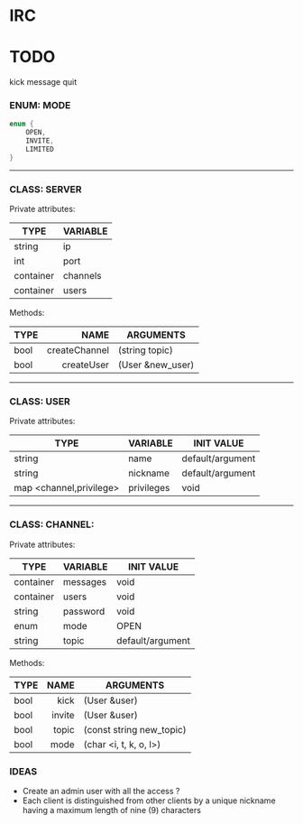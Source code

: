 # IRC


# TODO

kick message 
quit

### ENUM: MODE
```c++
enum {
	OPEN,
	INVITE,
	LIMITED
}
```

---
### CLASS: SERVER
Private attributes:

| TYPE      | VARIABLE |
|-----------|:---------|
| string    | ip       |
| int       | port     |
| container | channels |
| container | users    |

Methods:

| TYPE |      NAME     | ARGUMENTS        |
|------|--------------:|------------------|
| bool | createChannel | (string topic)   |
| bool | createUser    | (User &new_user) |


---
### CLASS: USER
Private attributes:

| TYPE                    | VARIABLE   | INIT VALUE       |
|-------------------------|:-----------|------------------|
| string                  | name       | default/argument |
| string                  | nickname   | default/argument |
| map <channel,privilege> | privileges | void             |
	

---
### CLASS: CHANNEL:
Private attributes:

| TYPE      | VARIABLE | INIT VALUE       |
|-----------|:---------|------------------|
| container | messages | void             |
| container | users    | void             |
| string    | password | void             |
| enum      | mode     | OPEN             |
| string    | topic    | default/argument |

Methods:

| TYPE |  NAME  | ARGUMENTS                |
|------|-------:|--------------------------|
| bool | kick   | (User &user)             |
| bool | invite | (User &user)             |
| bool | topic  | (const string new_topic) |
| bool | mode   | (char <i, t, k, o, l>)   |


### IDEAS
- Create an admin user with all the access ?
- Each client is distinguished from other clients by a unique nickname having a maximum length of nine (9) characters